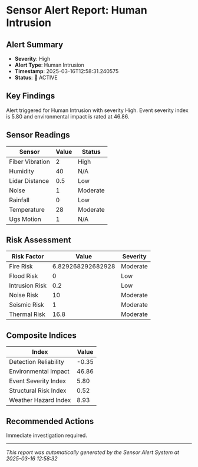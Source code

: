 
# Sensor Alert Report: Human Intrusion

## Alert Summary
- **Severity**: High
- **Alert Type**: Human Intrusion
- **Timestamp**: 2025-03-16T12:58:31.240575
- **Status**: 🚨 ACTIVE

## Key Findings
Alert triggered for Human Intrusion with severity High. Event severity index is 5.80 and environmental impact is rated at 46.86.

## Sensor Readings

| Sensor | Value | Status |
|--------|-------|--------|
| Fiber Vibration | 2 | High |
| Humidity | 40 | N/A |
| Lidar Distance | 0.5 | Low |
| Noise | 1 | Moderate |
| Rainfall | 0 | Low |
| Temperature | 28 | Moderate |
| Ugs Motion | 1 | N/A |

## Risk Assessment

| Risk Factor | Value | Severity |
|-------------|-------|----------|
| Fire Risk | 6.829268292682928 | Moderate |
| Flood Risk | 0 | Low |
| Intrusion Risk | 0.2 | Low |
| Noise Risk | 10 | Moderate |
| Seismic Risk | 1 | Moderate |
| Thermal Risk | 16.8 | Moderate |

## Composite Indices

| Index | Value |
|-------|-------|
| Detection Reliability | -0.35 |
| Environmental Impact | 46.86 |
| Event Severity Index | 5.80 |
| Structural Risk Index | 0.52 |
| Weather Hazard Index | 8.93 |

## Recommended Actions
Immediate investigation required.

---
*This report was automatically generated by the Sensor Alert System at 2025-03-16 12:58:32*
